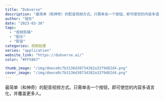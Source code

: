 ```yaml
---
title: "Dubverse"
description: "最简单（和神奇）的配音视频方式。只需单击一个按钮，即可使您的内容多语言化，并覆盖更多人。 "
author: "瑞东"
date: "2023-03-30"
tags:
  - "视频剪辑"
  - "配乐"
  - "配音"
categories: 视频处理
series: "application"
website_link: "https://dubverse.ai/"
color: "#FF5867"

thumb_image: "/img/deece0c7b3136d30734382a3379d82d4.png"
cover_image: "/img/deece0c7b3136d30734382a3379d82d4.png"
---
```


最简单（和神奇）的配音视频方式。只需单击一个按钮，即可使您的内容多语言化，并覆盖更多人。 